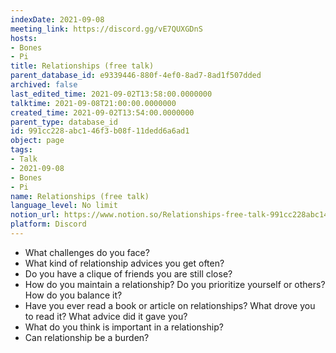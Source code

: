 ```yaml
---
indexDate: 2021-09-08
meeting_link: https://discord.gg/vE7QUXGDnS
hosts:
- Bones
- Pi
title: Relationships (free talk)
parent_database_id: e9339446-880f-4ef0-8ad7-8ad1f507dded
archived: false
last_edited_time: 2021-09-02T13:58:00.0000000
talktime: 2021-09-08T21:00:00.0000000
created_time: 2021-09-02T13:54:00.0000000
parent_type: database_id
id: 991cc228-abc1-46f3-b08f-11dedd6a6ad1
object: page
tags:
- Talk
- 2021-09-08
- Bones
- Pi
name: Relationships (free talk)
language_level: No limit
notion_url: https://www.notion.so/Relationships-free-talk-991cc228abc146f3b08f11dedd6a6ad1
platform: Discord
---
```



   - What challenges do you face?
   - What kind of relationship advices you get often?
   - Do you have a clique of friends you are still close?
   - How do you maintain a relationship? Do you prioritize yourself or others? How do you balance it?
   - Have you ever read a book or article on relationships? What drove you to read it? What advice did it gave you?
   - What do you think is important in a relationship?
   - Can relationship be a burden?










